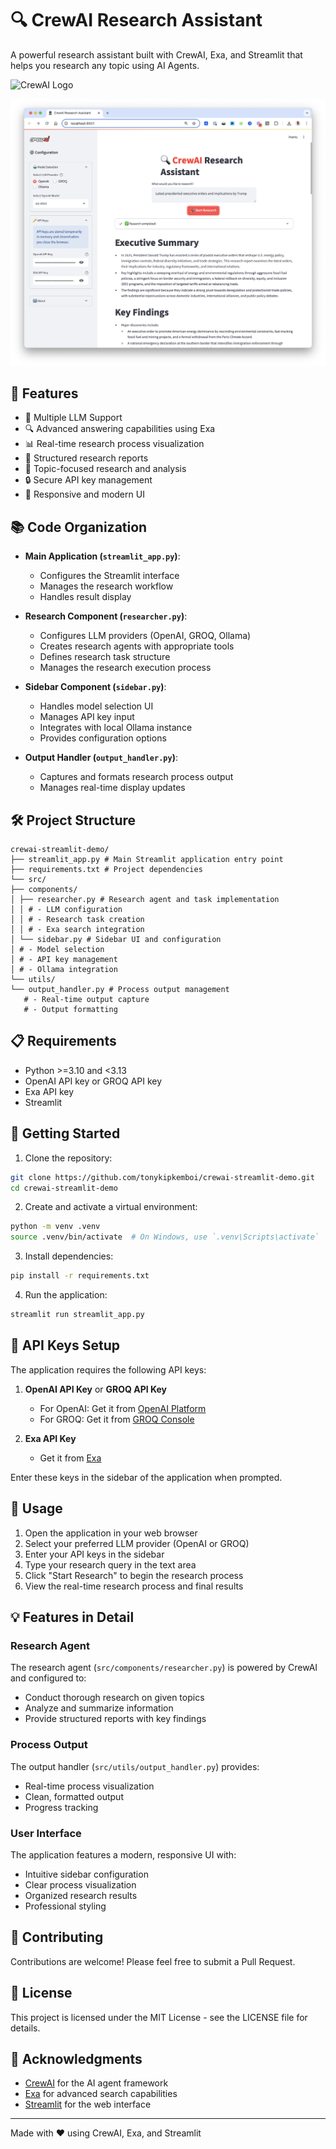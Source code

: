 # 🔍 CrewAI Research Assistant

A powerful research assistant built with CrewAI, Exa, and Streamlit that helps you research any topic using AI Agents.

![CrewAI Logo](https://cdn.prod.website-files.com/66cf2bfc3ed15b02da0ca770/66d07240057721394308addd_Logo%20(1).svg)

![App Screenshot](app.png)

## 🌟 Features

- 🤖 Multiple LLM Support
- 🔍 Advanced answering capabilities using Exa
- 📊 Real-time research process visualization
- 📝 Structured research reports
- 🎯 Topic-focused research and analysis
- 🔒 Secure API key management
- 📱 Responsive and modern UI

## 📚 Code Organization

- **Main Application (`streamlit_app.py`)**:
  - Configures the Streamlit interface
  - Manages the research workflow
  - Handles result display

- **Research Component (`researcher.py`)**:
  - Configures LLM providers (OpenAI, GROQ, Ollama)
  - Creates research agents with appropriate tools
  - Defines research task structure
  - Manages the research execution process

- **Sidebar Component (`sidebar.py`)**:
  - Handles model selection UI
  - Manages API key input
  - Integrates with local Ollama instance
  - Provides configuration options

- **Output Handler (`output_handler.py`)**:
  - Captures and formats research process output
  - Manages real-time display updates


## 🛠️ Project Structure

```
crewai-streamlit-demo/
├── streamlit_app.py # Main Streamlit application entry point
├── requirements.txt # Project dependencies
└── src/
├── components/
│ ├── researcher.py # Research agent and task implementation
│ │ # - LLM configuration
│ │ # - Research task creation
│ │ # - Exa search integration
│ └── sidebar.py # Sidebar UI and configuration
│ # - Model selection
│ # - API key management
│ # - Ollama integration
└── utils/
└── output_handler.py # Process output management
   # - Real-time output capture
   # - Output formatting
```

## 📋 Requirements

- Python >=3.10 and <3.13
- OpenAI API key or GROQ API key
- Exa API key
- Streamlit

## 🚀 Getting Started

1. Clone the repository:
```bash
git clone https://github.com/tonykipkemboi/crewai-streamlit-demo.git
cd crewai-streamlit-demo
```

2. Create and activate a virtual environment:
```bash
python -m venv .venv
source .venv/bin/activate  # On Windows, use `.venv\Scripts\activate`
```

3. Install dependencies:
```bash
pip install -r requirements.txt
```

4. Run the application:
```bash
streamlit run streamlit_app.py
```

## 🔑 API Keys Setup

The application requires the following API keys:

1. **OpenAI API Key** or **GROQ API Key**
   - For OpenAI: Get it from [OpenAI Platform](https://platform.openai.com/)
   - For GROQ: Get it from [GROQ Console](https://console.groq.com/)

2. **Exa API Key**
   - Get it from [Exa](https://exa.ai)

Enter these keys in the sidebar of the application when prompted.

## 🎯 Usage

1. Open the application in your web browser
2. Select your preferred LLM provider (OpenAI or GROQ)
3. Enter your API keys in the sidebar
4. Type your research query in the text area
5. Click "Start Research" to begin the research process
6. View the real-time research process and final results

## 💡 Features in Detail

### Research Agent
The research agent (`src/components/researcher.py`) is powered by CrewAI and configured to:
- Conduct thorough research on given topics
- Analyze and summarize information
- Provide structured reports with key findings

### Process Output
The output handler (`src/utils/output_handler.py`) provides:
- Real-time process visualization
- Clean, formatted output
- Progress tracking

### User Interface
The application features a modern, responsive UI with:
- Intuitive sidebar configuration
- Clear process visualization
- Organized research results
- Professional styling

## 🤝 Contributing

Contributions are welcome! Please feel free to submit a Pull Request.

## 📄 License

This project is licensed under the MIT License - see the LICENSE file for details.

## 🙏 Acknowledgments

- [CrewAI](https://crewai.com) for the AI agent framework
- [Exa](https://exa.ai) for advanced search capabilities
- [Streamlit](https://streamlit.io) for the web interface

---
Made with ❤️ using CrewAI, Exa, and Streamlit

